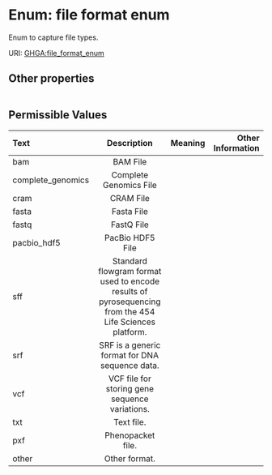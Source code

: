 
# Enum: file format enum


Enum to capture file types.

URI: [GHGA:file_format_enum](https://w3id.org/GHGA/file_format_enum)


## Other properties

|  |  |  |
| --- | --- | --- |

## Permissible Values

| Text | Description | Meaning | Other Information |
| :--- | :---: | :---: | ---: |
| bam | BAM File |  |  |
| complete_genomics | Complete Genomics File |  |  |
| cram | CRAM File |  |  |
| fasta | Fasta File |  |  |
| fastq | FastQ File |  |  |
| pacbio_hdf5 | PacBio HDF5 File |  |  |
| sff | Standard flowgram format used to encode results of pyrosequencing from the 454 Life Sciences platform. |  |  |
| srf | SRF is a generic format for DNA sequence data. |  |  |
| vcf | VCF file for storing gene sequence variations. |  |  |
| txt | Text file. |  |  |
| pxf | Phenopacket file. |  |  |
| other | Other format. |  |  |

